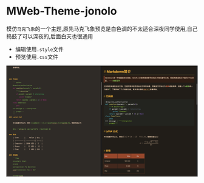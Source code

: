 # MWeb-Theme-jonolo
模仿`马克飞象`的一个主题,原先马克飞象预览是白色调的不太适合深夜同学使用,自己捣鼓了可以深夜的,后面白天也很通用
* 编辑使用`.style`文件
* 预览使用`.css`文件


![](https://github.com/JonoloLuo/MWeb-Theme-jonolo/blob/main/img/1.png)
